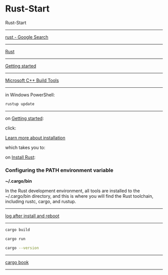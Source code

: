 # Rust-Start
Rust-Start

____

[rust - Google Search](https://www.google.com/search?q=rust&oq=rust&gs_lcrp=EgZjaHJvbWUyBggAEEUYOTIHCAEQABiPAjIHCAIQABiPAjIHCAMQABiPAtIBBzQzNWowajeoAgCwAgA&sourceid=chrome&ie=UTF-8)
____

[Rust](https://www.rust-lang.org/)

____

[Getting started](https://www.rust-lang.org/learn/get-started)

____

[Microsoft C++ Build Tools](https://visualstudio.microsoft.com/visual-cpp-build-tools/)

____

in Windows PowerShell:

```bash
rustup update
```

____

on [Getting started](https://www.rust-lang.org/learn/get-started):

click:

[Learn more about installation](https://www.rust-lang.org/learn/get-started#:~:text=LEARN%20MORE%20ABOUT%20INSTALLATION)

which takes you to:

on [Install Rust](https://www.rust-lang.org/tools/install):

### Configuring the PATH environment variable

**~/.cargo/bin**

In the Rust development environment, all tools are installed to the ~/.cargo/bin directory, and this is where you will find the Rust toolchain, including rustc, cargo, and rustup.

____

[log after install and reboot](/documentation/afterInstallLog.md)

____

```bash
cargo build
```

```bash
cargo run
```

```bash
cargo --version
```

____

[cargo book](documentation/cargoBook.md)

____
